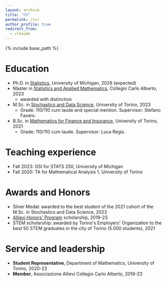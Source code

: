 ```yaml
---
layout: archive
title: "CV"
permalink: /cv/
author_profile: true
redirect_from:
  - /resume
---
```


{% include base_path %}

Education
======
* Ph.D. in [Statistics](https://lsa.umich.edu/stats/phd-students.html), University of Michigan, 2028 (expected)
* Master in [Statistics and Applied Mathematics](https://www.carloalberto.org/education/allievi-honors-program/junior-and-economics-statistics-appliedmathematics-track/), Collegio Carlo Alberto, 2023
    * awarded with distinction
* M.Sc. in [Stochastics and Data Science](https://www.master-sds.unito.it/do/home.pl), University of Torino, 2023
    * Grade: 110/110 cum laude and special mention. Supervisor: Stefano Favaro.
* B.Sc. in [Mathematics for Finance and Insurance](https://matematicafinanza.campusnet.unito.it/do/home.pl), University of Torino, 2021
    * Grade: 110/110 cum laude. Supervisor: Luca Regis.

Teaching experience
======
* Fall 2023: GSI for STATS 250, University of Michigan
* Fall 2020: TA for Mathematical Analysis 1, University of Torino

Awards and Honors
======
* Silver Medal: awarded to the best student of the 2021 cohort of the M.Sc. in Stochastics and Data Science, 2023
* [Allievi Honors' Program](https://www.carloalberto.org/education/allievi-honors-program/) scholarship, 2019-23
* STEM scholarship: awarded by Torino's Employers' Organization to the best 50 STEM graduates in the city of Torino (5.000 students), 2021
  
Service and leadership
======
* **Student Representative**, Department of Mathematics, University of Torino, 2020-23
* **Member**, Associazione Allievi Collegio Carlo Alberto, 2019-23
